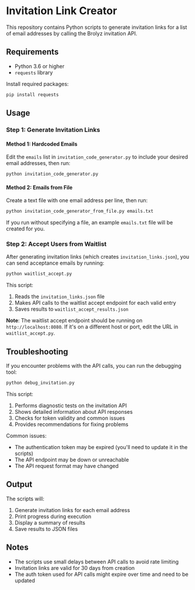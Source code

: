 # Invitation Link Creator

This repository contains Python scripts to generate invitation links for a list of email addresses by calling the Brolyz invitation API.

## Requirements

- Python 3.6 or higher
- `requests` library

Install required packages:

```bash
pip install requests
```

## Usage

### Step 1: Generate Invitation Links

#### Method 1: Hardcoded Emails

Edit the `emails` list in `invitation_code_generator.py` to include your desired email addresses, then run:

```bash
python invitation_code_generator.py
```

#### Method 2: Emails from File

Create a text file with one email address per line, then run:

```bash
python invitation_code_generator_from_file.py emails.txt
```

If you run without specifying a file, an example `emails.txt` file will be created for you.

### Step 2: Accept Users from Waitlist

After generating invitation links (which creates `invitation_links.json`), you can send acceptance emails by running:

```bash
python waitlist_accept.py
```

This script:
1. Reads the `invitation_links.json` file
2. Makes API calls to the waitlist accept endpoint for each valid entry
3. Saves results to `waitlist_accept_results.json`

**Note**: The waitlist accept endpoint should be running on `http://localhost:8080`. If it's on a different host or port, edit the URL in `waitlist_accept.py`.

## Troubleshooting

If you encounter problems with the API calls, you can run the debugging tool:

```bash
python debug_invitation.py
```

This script:
1. Performs diagnostic tests on the invitation API
2. Shows detailed information about API responses
3. Checks for token validity and common issues
4. Provides recommendations for fixing problems

Common issues:
- The authentication token may be expired (you'll need to update it in the scripts)
- The API endpoint may be down or unreachable
- The API request format may have changed

## Output

The scripts will:

1. Generate invitation links for each email address
2. Print progress during execution
3. Display a summary of results
4. Save results to JSON files

## Notes

- The scripts use small delays between API calls to avoid rate limiting
- Invitation links are valid for 30 days from creation
- The auth token used for API calls might expire over time and need to be updated 
